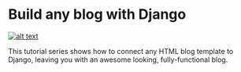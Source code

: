 # Build any blog with Django

[![alt text](https://github.com/justdjango/DjReact/blob/master/thumbnail.png "Logo")](https://youtu.be/HWg3zXWwre8)

This tutorial series shows how to connect any HTML blog template to Django, leaving you with an awesome looking, fully-functional blog.